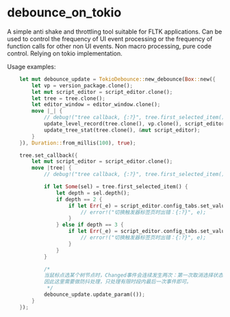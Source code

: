 # debounce_on_tokio
A simple anti shake and throttling tool suitable for FLTK applications. 
Can be used to control the frequency of UI event processing or the frequency of function calls for other non UI events. 
Non macro processing, pure code control. Relying on tokio implementation.

Usage examples:
```rust
    let mut debounce_update = TokioDebounce::new_debounce(Box::new({
        let vp = version_package.clone();
        let mut script_editor = script_editor.clone();
        let tree = tree.clone();
        let editor_window = editor_window.clone();
        move |_| {
            // debug!("tree callback, {:?}", tree.first_selected_item());
            update_level_record(tree.clone(), vp.clone(), script_editor.clone(), editor_window.clone());
            update_tree_stat(tree.clone(), &mut script_editor);
        }
    }), Duration::from_millis(100), true);

    tree.set_callback({
        let mut script_editor = script_editor.clone();
        move |tree| {
            // debug!("tree callback, {:?}", tree.first_selected_item());

            if let Some(sel) = tree.first_selected_item() {
                let depth = sel.depth();
                if depth == 2 {
                    if let Err(_e) = script_editor.config_tabs.set_value(&script_editor.config_trigger_flex) {
                        // error!("切换触发器标签页时出错：{:?}", e);
                    }
                } else if depth == 3 {
                    if let Err(_e) = script_editor.config_tabs.set_value(&script_editor.config_expr_flex) {
                        // error!("切换触发器标签页时出错：{:?}", e);
                    }
                }
            }

            /*
            当鼠标点选某个树节点时，Changed事件会连续发生两次：第一次取消选择状态，第二次选中某个节点。
            因此这里需要做防抖处理，只处理有限时段内最后一次事件即可。
             */
            debounce_update.update_param(());
        }
    });
```